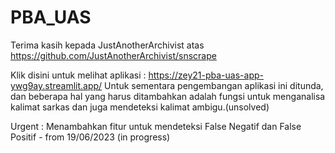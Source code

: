 # PBA_UAS
Terima kasih kepada JustAnotherArchivist atas https://github.com/JustAnotherArchivist/snscrape

Klik disini untuk melihat aplikasi :
https://zey21-pba-uas-app-ywg9ay.streamlit.app/
Untuk sementara pengembangan aplikasi ini ditunda, dan beberapa hal yang harus ditambahkan adalah 
fungsi untuk menganalisa kalimat sarkas dan juga mendeteksi kalimat ambigu.(unsolved)

Urgent : Menambahkan fitur untuk mendeteksi False Negatif dan False Positif - from 19/06/2023 (in progress)

